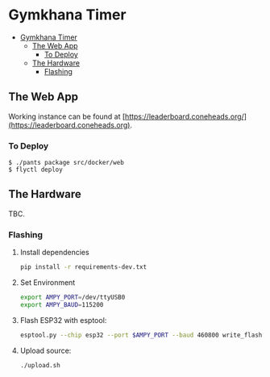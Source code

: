 # Gymkhana Timer

- [Gymkhana Timer](#gymkhana-timer)
  - [The Web App](#the-web-app)
    - [To Deploy](#to-deploy)
  - [The Hardware](#the-hardware)
    - [Flashing](#flashing)

## The Web App

Working instance can be found at [https://leaderboard.coneheads.org/](https://leaderboard.coneheads.org).

### To Deploy

```
$ ./pants package src/docker/web
$ flyctl deploy
```


## The Hardware

TBC.

### Flashing

1. Install dependencies
   ```bash
   pip install -r requirements-dev.txt
   ```
   
2. Set Environment
    ```bash
    export AMPY_PORT=/dev/ttyUSB0
    export AMPY_BAUD=115200
    ```

3. Flash ESP32 with esptool:
    ```bash
    esptool.py --chip esp32 --port $AMPY_PORT --baud 460800 write_flash -z 0x1000 firmware/esp32-20220117-v1.18.bin
    ```

4. Upload source:
    ```bash
    ./upload.sh
    ```